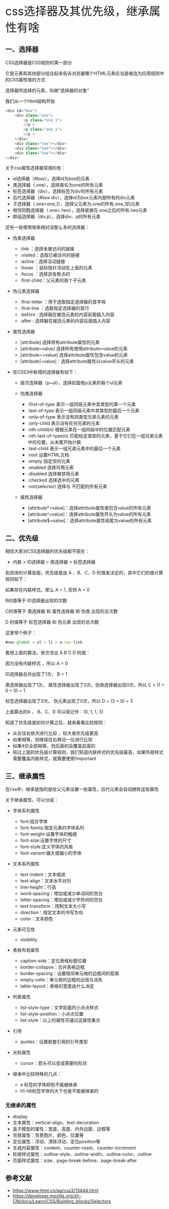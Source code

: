 <font style="font-size: 36px;">css选择器及其优先级，继承属性有啥</font>

## 一、选择器
CSS选择器是CSS规则的第一部分

它是元素和其他部分组合起来告诉浏览器哪个HTML元素应当是被选为应用规则中的CSS属性值的方式

选择器所选择的元素，叫做“选择器的对象”

我们从一个Html结构开始
```js
<div id="box">
    <div class="one">
        <p class="one_1">
        </p >
        <p class="one_1">
        </p >
    </div>
    <div class="two"></div>
    <div class="two"></div>
    <div class="two"></div>
</div>
```
关于css属性选择器常用的有：

- id选择器（#box），选择id为box的元素
- 类选择器（.one），选择类名为one的所有元素
- 标签选择器（div），选择标签为div的所有元素
- 后代选择器（#box div），选择id为box元素内部所有的div元素
- 子选择器（.one>one_1），选择父元素为.one的所有.one_1的元素
- 相邻同胞选择器（.one+.two），选择紧接在.one之后的所有.two元素
- 群组选择器（div,p），选择div、p的所有元素

还有一些使用频率相对没那么多的选择器：

- 伪类选择器
    + :link ：选择未被访问的链接
    + :visited：选取已被访问的链接
    + :active：选择活动链接
    + :hover ：鼠标指针浮动在上面的元素
    + :focus ：选择具有焦点的
    + :first-child：父元素的首个子元素
- 伪元素选择器
    + :first-letter ：用于选取指定选择器的首字母
    + :first-line ：选取指定选择器的首行
    + :before : 选择器在被选元素的内容前面插入内容
    + :after : 选择器在被选元素的内容后面插入内容
- 属性选择器
    + [attribute] 选择带有attribute属性的元素
    + [attribute=value] 选择所有使用attribute=value的元素
    + [attribute~=value] 选择attribute属性包含value的元素
    + [attribute|=value]：选择attribute属性以value开头的元素
- 在CSS3中新增的选择器有如下：

    + 层次选择器（p~ul），选择前面有p元素的每个ul元素
    + 伪类选择器
        - :first-of-type 表示一组同级元素中其类型的第一个元素
        - :last-of-type 表示一组同级元素中其类型的最后一个元素
        - :only-of-type 表示没有同类型兄弟元素的元素
        - :only-child 表示没有任何兄弟的元素
        - :nth-child(n) 根据元素在一组同级中的位置匹配元素
        - :nth-last-of-type(n) 匹配给定类型的元素，基于它们在一组兄弟元素中的位置，从末尾开始计数
        - :last-child 表示一组兄弟元素中的最后一个元素
        - :root 设置HTML文档
        - :empty 指定空的元素
        - :enabled 选择可用元素
        - :disabled 选择被禁用元素
        - :checked 选择选中的元素
        - :not(selector) 选择与 <selector></selector> 不匹配的所有元素

    + 属性选择器
        - [attribute*=value]：选择attribute属性值包含value的所有元素
        - [attribute^=value]：选择attribute属性开头为value的所有元素
        - [attribute$=value]：选择attribute属性结尾为value的所有元素

## 二、优先级
相信大家对CSS选择器的优先级都不陌生：

- 内联 > ID选择器 > 类选择器 > 标签选择器

到具体的计算层⾯，优先级是由 A 、B、C、D 的值来决定的，其中它们的值计算规则如下：

如果存在内联样式，那么 A = 1, 否则 A = 0

B的值等于 ID选择器出现的次数

C的值等于 类选择器 和 属性选择器 和 伪类 出现的总次数

D 的值等于 标签选择器 和 伪元素 出现的总次数

这里举个例子：
```js
#nav-global > ul > li > a.nav-link
```
套用上面的算法，依次求出 A B C D 的值：

因为没有内联样式 ，所以 A = 0

ID选择器总共出现了1次， B = 1

类选择器出现了1次， 属性选择器出现了0次，伪类选择器出现0次，所以 C = (1 + 0 + 0) = 1

标签选择器出现了3次， 伪元素出现了0次，所以 D = (3 + 0) = 3

上面算出的A 、 B、C、D 可以简记作：(0, 1, 1, 3)

知道了优先级是如何计算之后，就来看看比较规则：

- 从左往右依次进行比较 ，较大者优先级更高
- 如果相等，则继续往右移动一位进行比较
- 如果4位全部相等，则后面的会覆盖前面的
- 经过上面的优先级计算规则，我们知道内联样式的优先级最高，如果外部样式需要覆盖内联样式，就需要使用!important

## 三、继承属性
在css中，继承是指的是给父元素设置一些属性，后代元素会自动拥有这些属性

关于继承属性，可以分成：

- 字体系列属性
    + font:组合字体
    + font-family:规定元素的字体系列
    + font-weight:设置字体的粗细
    + font-size:设置字体的尺寸
    + font-style:定义字体的风格
    + font-variant:偏大或偏小的字体
- 文本系列属性
    + text-indent：文本缩进
    + text-align：文本水平对刘
    + line-height：行高
    + word-spacing：增加或减少单词间的空白
    + letter-spacing：增加或减少字符间的空白
    + text-transform：控制文本大小写
    + direction：规定文本的书写方向
    + color：文本颜色
- 元素可见性
    + visibility
- 表格布局属性
    + caption-side：定位表格标题位置
    + border-collapse：合并表格边框
    + border-spacing：设置相邻单元格的边框间的距离
    + empty-cells：单元格的边框的出现与消失
    + table-layout：表格的宽度由什么决定
- 列表属性
    + list-style-type：文字前面的小点点样式
    + list-style-position：小点点位置
    + list-style：以上的属性可通过这属性集合
- 引用
    + quotes：设置嵌套引用的引号类型
- 光标属性
    + cursor：箭头可以变成需要的形状
- 继承中比较特殊的几点：

    + a 标签的字体颜色不能被继承
    + h1-h6标签字体的大下也是不能被继承的

### 无继承的属性
- display
- 文本属性：vertical-align、text-decoration
- 盒子模型的属性：宽度、高度、内外边距、边框等
- 背景属性：背景图片、颜色、位置等
- 定位属性：浮动、清除浮动、定位position等
- 生成内容属性：content、counter-reset、counter-increment
- 轮廓样式属性：outline-style、outline-width、outline-color、outline
- 页面样式属性：size、page-break-before、page-break-after

## 参考文献
- https://www.html.cn/qa/css3/13444.html
- https://developer.mozilla.org/zh-CN/docs/Learn/CSS/Building_blocks/Selectors

